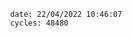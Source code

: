 

                date: 22/04/2022 10:46:07
                cycles: 48480

                         